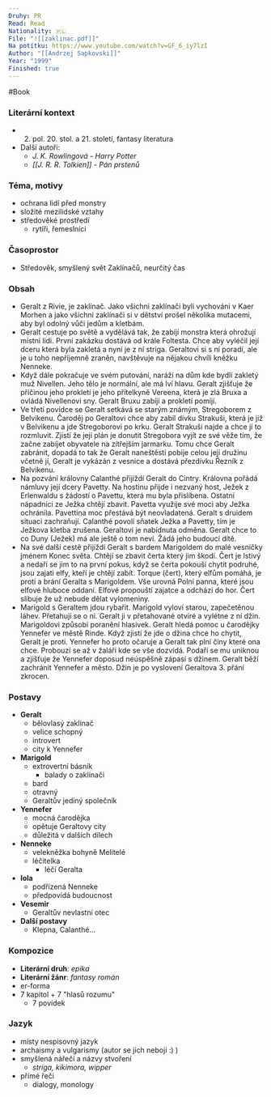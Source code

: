 ```yaml
---
Druhy: PR
Read: Read
Nationality: 🇵🇱
File: "![[zaklinac.pdf]]"
Na potítku: https://www.youtube.com/watch?v=GF_6_iy7lzI
Author: "[[Andrzej Sapkovski]]"
Year: "1999"
Finished: true
---
```

#Book
### Literární kontext
- 2. pol. 20. stol. a 21. století, fantasy literatura
- Další autoři:
	- *J. K. Rowlingová* - *Harry Potter*
	- *[[J. R. R. Tolkien]] - Pán prstenů*
### Téma, motivy
- ochrana lidí před monstry
- složité mezilidské vztahy
- středověké prostředí
	- rytíři, řemeslníci
### Časoprostor
- Středověk, smyšlený svět Zaklínačů, neurčitý čas
### Obsah
- Geralt z Rivie, je zaklínač. Jako všichni zaklínači byli vychováni v Kaer Morhen a jako všichni zaklínači si v dětství prošel několika mutacemi, aby byl odolný vůči jedům a kletbám.
- Geralt cestuje po světě a vydělává tak, že zabíjí monstra která ohrožují místní lidi. První zakázku dostává od krále Foltesta. Chce aby vyléčil její dceru která byla zakletá a nyní je z ní striga. Geraltovi si s ní poradí, ale je u toho nepříjemně zraněn, navštěvuje na nějakou chvíli kněžku Nenneke.
- Když dále pokračuje ve svém putování, naráží na dům kde bydlí zakletý muž Nivellen. Jeho tělo je normální, ale má lví hlavu. Geralt zjišťuje že příčinou jeho prokletí je jeho přítelkyně Vereena, která je zlá Bruxa a ovládá Nivellenovi sny. Geralt Bruxu zabíjí a prokletí pomíjí.
- Ve třetí povídce se Geralt setkává se starým známým, Stregoborem z Belvikenu. Čaroděj po Geraltovi chce aby zabil dívku Strakuši, která je již v Belvikenu a jde Stregoborovi po krku. Geralt Strakuši najde a chce jí to rozmluvit. Zjistí že její plán je donutit Stregobora vyjít ze své věže tím, že začne zabíjet obyvatele na zítřejším jarmarku. Tomu chce Geralt zabránit, dopadá to tak že Geralt naneštěstí pobije celou její družinu včetně jí, Geralt je vykázán z vesnice a dostává přezdívku Řezník z Belvikenu.
- Na pozvání královny Calanthé přijíždí Geralt do Cintry. Královna pořádá námluvy její dcery Pavetty. Na hostinu přijde i nezvaný host, Ježek z Erlenwaldu s žádostí o Pavettu, která mu byla přislíbena. Ostatní nápadníci ze Ježka chtějí zbavit. Pavetta využije své moci aby Ježka ochránila. Pavettina moc přestává být neovladatená. Geralt s druidem situaci zachraňují. Calanthé povolí sňatek Ježka a Pavetty, tím je Ježkova kletba zrušena. Geraltovi je nabídnuta odměna. Geralt chce to co Duny (Ježek) má ale ještě o tom neví. Žádá jeho budoucí dítě.
- Na své další cestě přijíždí Geralt s bardem Marigoldem do malé vesničky jménem Konec světa. Chtějí se zbavit čerta který jim škodí. Čert je lstivý a nedaří se jim to na první pokus, když se čerta pokouší chytit podruhé, jsou zajati elfy, kteří je chtějí zabít. Torque (čert), který elfům pomáhá, je proti a brání Geralta s Marigoldem. Vše urovná Polní panna, které jsou elfové hluboce oddaní. Elfové propouští zajatce a odchází do hor. Čert slibuje že už nebude dělat vylomeniny.
- Marigold s Geraltem jdou rybařit. Marigold vyloví starou, zapečetěnou láhev. Přetahují se o ni. Geralt ji v přetahované otvíré a vylétne z ní džin. Marigoldovi způsobí poranění hlasivek. Geralt hledá pomoc u čarodějky Yennefer ve městě Rinde. Když zjistí že jde o džina chce ho chytit, Geralt je proti. Yennefer ho proto očaruje a Geralt tak plní činy které ona chce. Probouzí se až v žaláři kde se vše dozvídá. Podaří se mu uniknou a zjišťuje že Yennefer doposud neúspěšně zápasí s džinem. Geralt běží zachránit Yennefer a město. Džin je po vyslovení Geraltova 3. přání zkrocen.
### Postavy
- **Geralt**
	- bělovlasý zaklínač
	- velice schopný
	- introvert
	- city k Yennefer
- **Marigold**
	- extrovertní básník
		- balady o zaklínači
	- bard
	- otravný
	- Geraltův jediný společník
- **Yennefer**
	- mocná čarodějka
	- opětuje Geraltovy city
	- důležitá v dalších dílech
- **Nenneke**
	- velekněžka bohyně Melitelé
	- léčitelka
		- léčí Geralta
- **Iola**
	- podřízená Nenneke
	- předpovídá budoucnost
- **Vesemir**
	- Geraltův nevlastní otec
- **Další postavy**
	- Klepna, Calanthé...
### Kompozice
- **Literární druh**: *epika*
- **Literární žánr**: *fantasy román*
- er-forma
- 7 kapitol + 7 "hlasů rozumu"
	- 7 povídek
### Jazyk
- místy nespisovný jazyk
- archaismy a vulgarismy (autor se jich nebojí :) )
- smyšlená nářečí a názvy stvoření
	- *striga, kikimora, wipper*
- přímé řeči
	- dialogy, monology